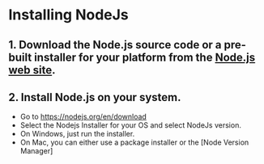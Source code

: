 # Installing NodeJs

## 1. Download the Node.js source code or a pre-built installer for your platform from the [Node.js web site](https://nodejs.org/en/).

## 2. Install Node.js on your system.

- Go to https://nodejs.org/en/download
- Select the Nodejs Installer for your OS and select NodeJs version.
- On Windows, just run the installer.
- On Mac, you can either use a package installer or the [Node Version Manager]
